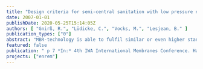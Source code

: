 ```yaml
---
title: "Design criteria for semi-central sanitation with low pressure network and membrane bioreactor – the ENREM project"
date: 2007-01-01
publishDate: 2020-05-25T15:14:05Z
authors: [ "Gnirß, R.", "Lüdicke, C.", "Vocks, M.", "Lesjean, B." ]
publication_types: ["0"]
abstract: "MBR-technology is able to fulfil similar or even higher standard for nutrients removal than conventional activated sludge processes. This paper presents the optimisation of the membrane bioreactor technology, together with a low pressure sewer, to equip a remote and yet unsewered area of Berlin requiring high quality wastewater treatment. The hydraulic flow pattern of the entire system has to be studied carefully due to the small collection system (no time delay between wastewater discharge and treatment to minimise the daily profile). The pollutant concentrations in the wastewater exhibit also stronger variations. In order to flatten out the hydraulic and load profile, and therefore to reduce the size of the biological reactor and the membrane surface, an buffer tank was installed before the MBR-plant. A full analysis of the influent hydraulic flow and wastewater characterisation is provided for the demonstration MBR-plant."
featured: false
publication: " p 7 *In:* 4th IWA International Membranes Conference. Harrogate, UK. 15. - 17.5.2007"
projects: ["enrem"]
---
```


